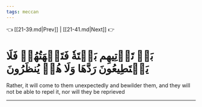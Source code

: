```yaml
---
tags: meccan
---
```


👈 [[21-39.md|Prev]] | [[21-41.md|Next]] 👉

# بَلۡ تَأۡتِيهِم بَغۡتَةٗ فَتَبۡهَتُهُمۡ فَلَا يَسۡتَطِيعُونَ رَدَّهَا وَلَا هُمۡ يُنظَرُونَ

Rather, it will come to them unexpectedly and bewilder them, and they will not be able to repel it, nor will they be reprieved

---


